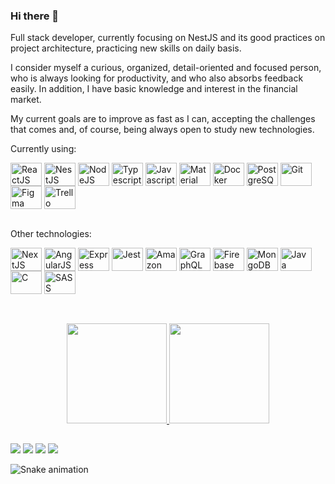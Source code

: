 ### Hi there 👋

<p>Full stack developer, currently focusing on NestJS and its good practices on project architecture, practicing new skills on daily basis.</p>
<p>I consider myself a curious, organized, detail-oriented and focused person, who is always looking for productivity, and who also absorbs feedback easily. In addition, I have basic knowledge and interest in the financial market.</p>
<p>My current goals are to improve as fast as I can, accepting the challenges that comes and, of course, being always open to study new technologies.</p>

<p>Currently using:</p>
<div style="display: inline_block">
  <img align="center" title="ReactJS" height="37,5" width="50" src="https://cdn.jsdelivr.net/gh/devicons/devicon/icons/react/react-original.svg" />
  <img align="center" title="NestJS" height="37,5" width="50" src="https://cdn.jsdelivr.net/gh/devicons/devicon/icons/nestjs/nestjs-plain.svg" />
  <img align="center" title="NodeJS" height="37,5" width="50" src="https://cdn.jsdelivr.net/gh/devicons/devicon/icons/nodejs/nodejs-plain.svg" />

  <img align="center" title="Typescript" height="37,5" width="50" src="https://cdn.jsdelivr.net/gh/devicons/devicon/icons/typescript/typescript-plain.svg" />
  <img align="center" title="Javascript" height="37,5" width="50" src="https://cdn.jsdelivr.net/gh/devicons/devicon/icons/javascript/javascript-plain.svg" />
  
  <img align="center" title="Material UI" height="37,5" width="50" src="https://cdn.jsdelivr.net/gh/devicons/devicon/icons/materialui/materialui-plain.svg" />
  
  <img align="center" title="Docker" height="37,5" width="50" src="https://cdn.jsdelivr.net/gh/devicons/devicon/icons/docker/docker-plain.svg" />
  <img align="center" title="PostgreSQL" height="37,5" width="50"  src="https://cdn.jsdelivr.net/gh/devicons/devicon/icons/postgresql/postgresql-plain-wordmark.svg" />
  
  <img align="center" title="Git" height="37,5" width="50" src="https://cdn.jsdelivr.net/gh/devicons/devicon/icons/git/git-plain.svg" />
  <img align="center" title="Figma" height="37,5" width="50" src="https://cdn.jsdelivr.net/gh/devicons/devicon/icons/figma/figma-original.svg"/>
  <img align="center" title="Trello" height="37,5" width="50" src="https://cdn.jsdelivr.net/gh/devicons/devicon/icons/trello/trello-plain.svg"/>

</div>
  
<br>
  
<p>Other technologies:</p>
<div style="display: inline_block">
  <img align="center" title="NextJS" height="37,5" width="50" src="https://cdn.jsdelivr.net/gh/devicons/devicon/icons/nextjs/nextjs-original.svg" />
  <img align="center" title="AngularJS" height="37,5" width="50" src="https://cdn.jsdelivr.net/gh/devicons/devicon/icons/angularjs/angularjs-plain.svg" />
  <img align="center" title="Express" height="37,5" width="50" src="https://cdn.jsdelivr.net/gh/devicons/devicon/icons/express/express-original.svg" />

  <img align="center" title="Jest" height="37,5" width="50" src="https://cdn.jsdelivr.net/gh/devicons/devicon/icons/jest/jest-plain.svg" />
  
  <img align="center" title="Amazon Web Services" height="37,5" width="50" src="https://cdn.jsdelivr.net/gh/devicons/devicon/icons/amazonwebservices/amazonwebservices-original.svg" />
  <img align="center" title="GraphQL" height="37,5" width="50" src="https://cdn.jsdelivr.net/gh/devicons/devicon/icons/graphql/graphql-plain.svg" />
  <img align="center" title="Firebase" height="37,5" width="50" src="https://cdn.jsdelivr.net/gh/devicons/devicon/icons/firebase/firebase-plain.svg" />
  <img align="center" title="MongoDB" height="37,5" width="50" src="https://cdn.jsdelivr.net/gh/devicons/devicon/icons/mongodb/mongodb-original.svg" />

  <img align="center" title="Java" height="37,5" width="50" src="https://cdn.jsdelivr.net/gh/devicons/devicon/icons/java/java-original.svg" />
  <img align="center" title="C" height="37,5" width="50" src="https://cdn.jsdelivr.net/gh/devicons/devicon/icons/c/c-plain.svg" />
  
  <img align="center" title="SASS" height="37,5" width="50" src="https://cdn.jsdelivr.net/gh/devicons/devicon/icons/sass/sass-original.svg" />

</div>

##

<br>
<div align="center">
  <a href="https://github.com/iwatanikenji" target="_blank">
  <img height="160em" src="https://github-readme-stats.vercel.app/api?username=iwatanikenji&show_icons=true&theme=apprentice&include_all_commits=true&count_private=true"/>
  <img height="160em" src="https://github-readme-stats.vercel.app/api/top-langs/?username=iwatanikenji&layout=compact&langs_count=7&theme=apprentice"/>
</div>
  
##
  
<div> 
  <a href = "https://www.linkedin.com/in/kleverson-kenji-iwatani/"><img src="https://img.shields.io/badge/LinkedIn-0077B5?style=for-the-badge&logo=linkedin&logoColor=white" target="_blank"></a>
  <a href = "mailto:kleverson@alunos.utfpr.edu.br"><img src="https://img.shields.io/badge/Gmail-D14836?style=for-the-badge&logo=gmail&logoColor=white" target="_blank"></a>
  <a href="https://instagram.com/kleverson.iwatani" target="_blank"><img src="https://img.shields.io/badge/-Instagram-%23E4405F?style=for-the-badge&logo=instagram&logoColor=white" target="_blank"></a>
  <a href="https://app.rocketseat.com.br/me/kleverson-kenji-iwatani-05940" target="_blank"><img src="https://img.shields.io/badge/Rocketseat-%237159c1?style=for-the-badge&logo=react&logoColor=white" target="_blank"></a>
  
![Snake animation](https://github.com/iwatanikenji/iwatanikenji/blob/output/github-contribution-grid-snake.svg)
</div>
